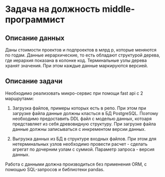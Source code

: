 # Задача на должность middle-программист

## Описание данных

Даны стоимости проектов и подпроектов в млрд р, которые меняются по годам.
Данные иерархические, то есть обладают структурой дерева, где иерархия показана
в колонке код. Терминальные узлы дерева хранят значения.
При этом каждые данные маркируются версией.

## Описание задачи

Необходимо реализовать микро-сервис при помощи fast api с 2 маршрутами:

1. Загрузка файлов, примеры которых есть в репо.
При этом при загрузке файла данные должны класться в БД PostgreSQL.
Поэтому необходимо предоставить DDL файл с моделью данных, котоаря представляет из себя древовидную структуру.
При загрузке файла данные должны записываться с инкрементом версии данных.

2. Выгрузка данных из БД в структуре входных файлов. При этом для нетерминальных узлов необходимо
провести расчет - сделать агрегат по дочерним узлам с суммой. Параметр запроса - версия данных.

Работа с данными должна производиться без применения ORM, с помощью SQL-запросов и библиотеки pandas.
